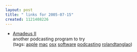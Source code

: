 ```yaml
---
layout: post
title: " links for 2005-07-15"
created: 1121408226
---
```

<ul class="delicious">
	<li>
		<div class="delicious-link"><a href="http://www.hairersoft.com/Amadeus.html">Amadeus II</a></div>
		<div class="delicious-extended">another podcasting program to try</div>
		<div class="delicious-tags">(tags: <a href="http://del.icio.us/rtanglao/apple">apple</a> <a href="http://del.icio.us/rtanglao/mac">mac</a> <a href="http://del.icio.us/rtanglao/osx">osx</a> <a href="http://del.icio.us/rtanglao/software">software</a> <a href="http://del.icio.us/rtanglao/podcasting">podcasting</a> <a href="http://del.icio.us/rtanglao/rolandtanglao">rolandtanglao</a>)</div>
	</li>
</ul>


